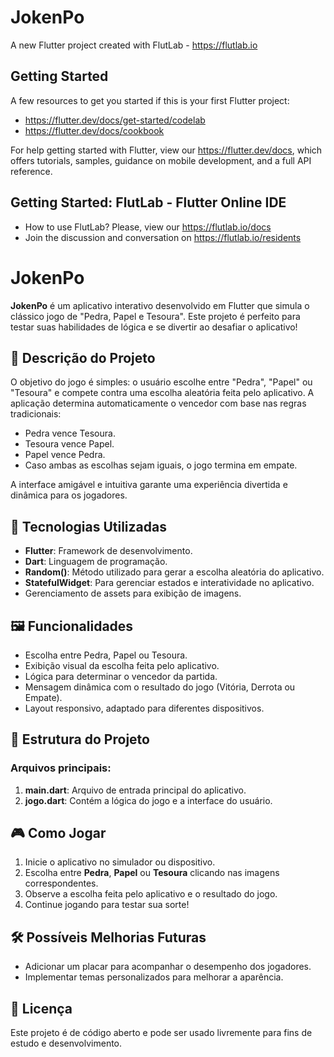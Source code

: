 # JokenPo

A new Flutter project created with FlutLab - https://flutlab.io

## Getting Started

A few resources to get you started if this is your first Flutter project:

- https://flutter.dev/docs/get-started/codelab
- https://flutter.dev/docs/cookbook

For help getting started with Flutter, view our
https://flutter.dev/docs, which offers tutorials,
samples, guidance on mobile development, and a full API reference.

## Getting Started: FlutLab - Flutter Online IDE

- How to use FlutLab? Please, view our https://flutlab.io/docs
- Join the discussion and conversation on https://flutlab.io/residents
  
# JokenPo

**JokenPo** é um aplicativo interativo desenvolvido em Flutter que simula o clássico jogo de "Pedra, Papel e Tesoura". Este projeto é perfeito para testar suas habilidades de lógica e se divertir ao desafiar o aplicativo!

## 📜 Descrição do Projeto

O objetivo do jogo é simples: o usuário escolhe entre "Pedra", "Papel" ou "Tesoura" e compete contra uma escolha aleatória feita pelo aplicativo. A aplicação determina automaticamente o vencedor com base nas regras tradicionais:

- Pedra vence Tesoura.
- Tesoura vence Papel.
- Papel vence Pedra.
- Caso ambas as escolhas sejam iguais, o jogo termina em empate.

A interface amigável e intuitiva garante uma experiência divertida e dinâmica para os jogadores.

## 🚀 Tecnologias Utilizadas

- **Flutter**: Framework de desenvolvimento.
- **Dart**: Linguagem de programação.
- **Random()**: Método utilizado para gerar a escolha aleatória do aplicativo.
- **StatefulWidget**: Para gerenciar estados e interatividade no aplicativo.
- Gerenciamento de assets para exibição de imagens.

## 🖼️ Funcionalidades

- Escolha entre Pedra, Papel ou Tesoura.
- Exibição visual da escolha feita pelo aplicativo.
- Lógica para determinar o vencedor da partida.
- Mensagem dinâmica com o resultado do jogo (Vitória, Derrota ou Empate).
- Layout responsivo, adaptado para diferentes dispositivos.

## 📂 Estrutura do Projeto

### Arquivos principais:
1. **main.dart**: Arquivo de entrada principal do aplicativo.
2. **jogo.dart**: Contém a lógica do jogo e a interface do usuário.

## 🎮 Como Jogar

1. Inicie o aplicativo no simulador ou dispositivo.
2. Escolha entre **Pedra**, **Papel** ou **Tesoura** clicando nas imagens correspondentes.
3. Observe a escolha feita pelo aplicativo e o resultado do jogo.
4. Continue jogando para testar sua sorte!

## 🛠️ Possíveis Melhorias Futuras

- Adicionar um placar para acompanhar o desempenho dos jogadores.
- Implementar temas personalizados para melhorar a aparência.

## 📜 Licença

Este projeto é de código aberto e pode ser usado livremente para fins de estudo e desenvolvimento.
